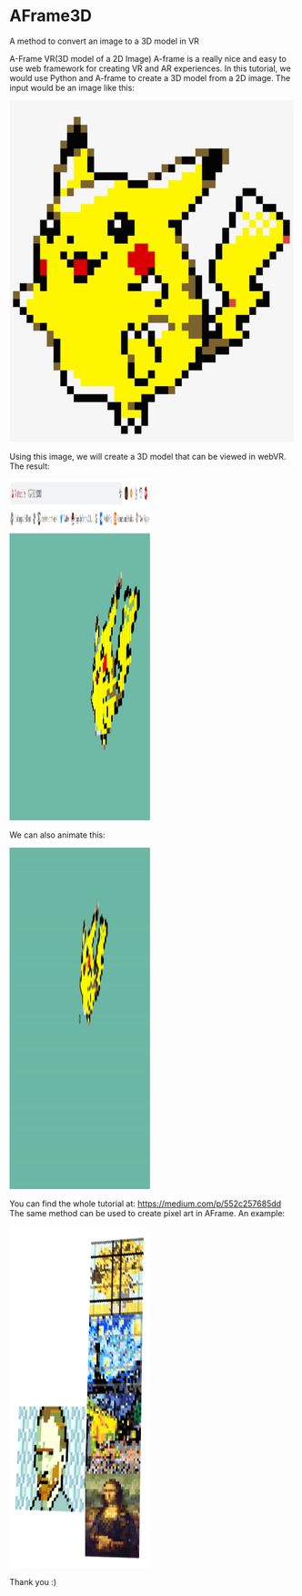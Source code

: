# AFrame3D
A method to convert an image to a 3D model in VR

A-Frame VR(3D model of a 2D Image)
A-frame is a really nice and easy to use web framework for creating VR and AR experiences. In this tutorial, we would use Python and A-frame to create a 3D model from a 2D image.
The input would be an image like this:

<img src="https://github.com/jojo96/AFrame3D/blob/main/1.png" width=99% height=600 alt="Normal"> 

Using this image, we will create a 3D model that can be viewed in webVR. The result:

<img src="https://github.com/jojo96/AFrame3D/blob/main/2.png" width=49% height=600 alt="Normal">

We can also animate this:

<img src="https://github.com/jojo96/AFrame3D/blob/main/3.gif" width=49% height=600 alt="Normal">

You can find the whole tutorial at: https://medium.com/p/552c257685dd
The same method can be used to create pixel art in AFrame. An example:

<img src="https://github.com/jojo96/AFrame3D/blob/main/6.png" width=49% height=600 alt="Normal"> 

Thank you :)
